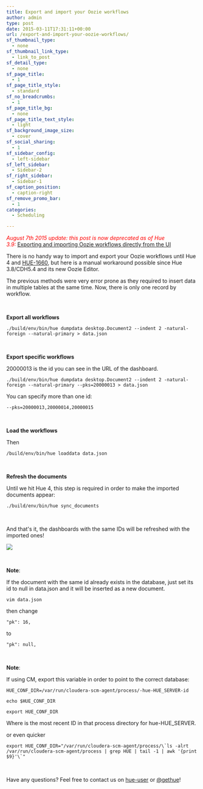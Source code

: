 ```yaml
---
title: Export and import your Oozie workflows
author: admin
type: post
date: 2015-03-11T17:31:11+00:00
url: /export-and-import-your-oozie-workflows/
sf_thumbnail_type:
  - none
sf_thumbnail_link_type:
  - link_to_post
sf_detail_type:
  - none
sf_page_title:
  - 1
sf_page_title_style:
  - standard
sf_no_breadcrumbs:
  - 1
sf_page_title_bg:
  - none
sf_page_title_text_style:
  - light
sf_background_image_size:
  - cover
sf_social_sharing:
  - 1
sf_sidebar_config:
  - left-sidebar
sf_left_sidebar:
  - Sidebar-2
sf_right_sidebar:
  - Sidebar-1
sf_caption_position:
  - caption-right
sf_remove_promo_bar:
  - 1
categories:
  - Scheduling

---
```

<span style="color: #ff0000;"><em>August 7th 2015 update: this post is now deprecated as of Hue 3.9:</em></span> [Exporting and importing Oozie workflows directly from the UI](https://gethue.com/exporting-and-importing-oozie-workflows/)
&nbsp;

There is no handy way to import and export your Oozie workflows until Hue 4 and [HUE-1660][1], but here is a manual workaround possible since Hue 3.8/CDH5.4 and its new Oozie Editor.

The previous methods were very error prone as they required to insert data in multiple tables at the same time. Now, there is only one record by workflow.

&nbsp;

**Export all workflows**

    ./build/env/bin/hue dumpdata desktop.Document2 --indent 2 -natural-foreign --natural-primary > data.json


&nbsp;

**Export specific workflows**

20000013 is the id you can see in the URL of the dashboard.

    ./build/env/bin/hue dumpdata desktop.Document2 --indent 2 -natural-foreign --natural-primary --pks=20000013 > data.json

You can specify more than one id:

    --pks=20000013,20000014,20000015

&nbsp;

**Load the workflows**

Then

    /build/env/bin/hue loaddata data.json

&nbsp;

**Refresh the documents**

Until we hit Hue 4, this step is required in order to make the imported documents appear:

    ./build/env/bin/hue sync_documents

&nbsp;

And that's it, the dashboards with the same IDs will be refreshed with the imported ones!

[<img src="https://cdn.gethue.com/uploads/2015/03/oozie-spark-1024x516.png" />][2]

&nbsp;

**Note**:

If the document with the same id already exists in the database, just set its id to null in data.json and it will be inserted as a new document.

    vim data.json

then change

    "pk": 16,

to

    "pk": null,

&nbsp;

**Note**:

If using CM, export this variable in order to point to the correct database:

    HUE_CONF_DIR=/var/run/cloudera-scm-agent/process/-hue-HUE_SERVER-id

    echo $HUE_CONF_DIR

    export HUE_CONF_DIR

Where <id> is the most recent ID in that process directory for hue-HUE_SERVER.

or even quicker

    export HUE_CONF_DIR="/var/run/cloudera-scm-agent/process/\`ls -alrt /var/run/cloudera-scm-agent/process | grep HUE | tail -1 | awk '{print $9}'\`"



&nbsp;

Have any questions? Feel free to contact us on [hue-user][3] or [@gethue][4]!

 [1]: https://issues.cloudera.org/browse/HUE-1660
 [2]: https://cdn.gethue.com/uploads/2015/03/oozie-spark.png
 [3]: http://groups.google.com/a/cloudera.org/group/hue-user
 [4]: https://twitter.com/gethue
